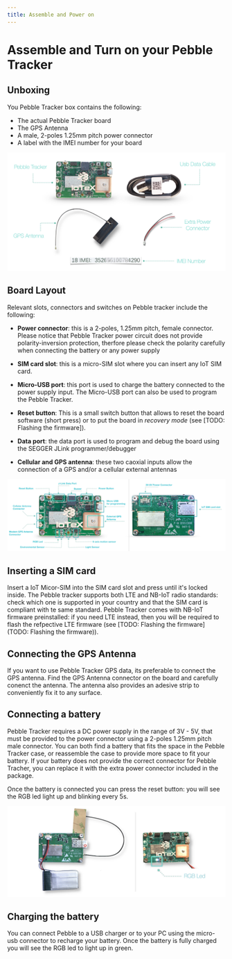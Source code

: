 ```yaml
---
title: Assemble and Power on
---
```


# Assemble and Turn on your Pebble Tracker

## Unboxing

You Pebble Tracker box contains the following:

- The actual Pebble Tracker board
- The GPS Antenna
- A male, 2-poles 1.25mm pitch power connector
- A label with the IMEI number for your board

![](/img/developer/pebble-unbox.jpg)

## Board Layout

Relevant slots, connectors and switches on Pebble tracker include the following:

- **Power connector**: this is a 2-poles, 1.25mm pitch, female connector. Please notice that Pebble Tracker power circuit does not provide polarity-inversion protection, therfore please check the polarity carefully when connecting the battery or any power supply

- **SIM card slot**: this is a micro-SIM slot where you can insert any IoT SIM card.

- **Micro-USB port**: this port is used to charge the battery connected to the power supply input. The Micro-USB port can also be used to program the Pebble Tracker.

- **Reset button**: This is a small switch button that allows to reset the board software (short press) or to put the board in _recovery mode_ (see [TODO: Flashing the firmware]).

- **Data port**: the data port is used to program and debug the board using the SEGGER JLink programmer/debugger

- **Cellular and GPS antenna**: these two caoxial inputs allow the connection of a GPS and/or a cellular external antennas

![](/img/developer/pebble-layout.jpg)

## Inserting a SIM card

Insert a IoT Micor-SIM into the SIM card slot and press until it's locked inside. The Pebble tracker supports both LTE and NB-IoT radio standards: check which one is supported in your country and that the SIM card is compliant with te same standard. Pebble Tracker comes with NB-IoT firmware preinstalled: if you need LTE instead, then you will be required to flash the refpective LTE firmware (see [TODO: Flashing the firmware](TODO: Flashing the firmware)).

## Connecting the GPS Antenna

If you want to use Pebble Tracker GPS data, its preferable to connect the GPS antenna. Find the GPS Antenna connector on the board and carefully conenct the antenna. The antenna also provides an adesive strip to conveniently fix it to any surface.

## Connecting a battery

Pebble Tracker requires a DC power supply in the range of 3V - 5V, that must be provided to the power connector using a 2-poles 1.25mm pitch male connector. You can both find a battery that fits the space in the Pebble Tracker case, or reassemble the case to provide more space to fit your battery. If your battery does not provide the correct connector for Pebble Tracher, you can replace it with the extra power connector included in the package.

Once the battery is connected you can press the reset button: you will see the RGB led light up and blinking every 5s.

![](/img/developer/pebble-connected.jpg)

## Charging the battery

You can connect Pebble to a USB charger or to your PC using the micro-usb connector to recharge your battery. Once the battery is fully charged you will see the RGB led to light up in green.

